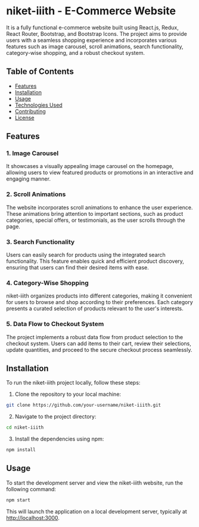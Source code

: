 # niket-iiith - E-Commerce Website

It is a fully functional e-commerce website built using React.js, Redux, React Router, Bootstrap, and Bootstrap Icons. The project aims to provide users with a seamless shopping experience and incorporates various features such as image carousel, scroll animations, search functionality, category-wise shopping, and a robust checkout system.

## Table of Contents

- [Features](#features)
- [Installation](#installation)
- [Usage](#usage)
- [Technologies Used](#technologies-used)
- [Contributing](#contributing)
- [License](#license)

## Features
 
### 1. Image Carousel

It showcases a visually appealing image carousel on the homepage, allowing users to view featured products or promotions in an interactive and engaging manner.

### 2. Scroll Animations

The website incorporates scroll animations to enhance the user experience. These animations bring attention to important sections, such as product categories, special offers, or testimonials, as the user scrolls through the page.

### 3. Search Functionality

Users can easily search for products using the integrated search functionality. This feature enables quick and efficient product discovery, ensuring that users can find their desired items with ease.

### 4. Category-Wise Shopping

niket-iiith organizes products into different categories, making it convenient for users to browse and shop according to their preferences. Each category presents a curated selection of products relevant to the user's interests.

### 5. Data Flow to Checkout System

The project implements a robust data flow from product selection to the checkout system. Users can add items to their cart, review their selections, update quantities, and proceed to the secure checkout process seamlessly.

## Installation

To run the niket-iiith project locally, follow these steps:

1. Clone the repository to your local machine:

```bash
git clone https://github.com/your-username/niket-iiith.git
```

2. Navigate to the project directory:

```bash
cd niket-iiith
```

3. Install the dependencies using npm:

```bash
npm install
```

## Usage

To start the development server and view the niket-iiith website, run the following command:

```bash
npm start
```

This will launch the application on a local development server, typically at [http://localhost:3000](http://localhost:3000).
